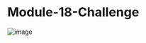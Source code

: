 # Module-18-Challenge

![image](https://github.com/Mccalabrese/Module-18-Challenge/blob/813a6b5169c68981da5e49a5d240cba964a7f9ae/Screenshots/Screenshot%202024-01-30%20at%2011.39.28%E2%80%AFAM.png)
